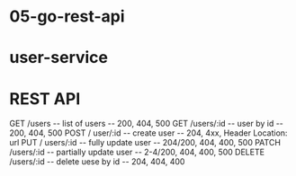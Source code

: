 # 05-go-rest-api

# user-service

# REST API

GET /users -- list of users -- 200, 404, 500
GET /users/:id -- user by id -- 200, 404, 500
POST / user/:id -- create user -- 204, 4xx, Header Location: url
PUT / users/:id -- fully update user -- 204/200, 404, 400, 500
PATCH /users/:id -- partially update user -- 2-4/200, 404, 400, 500
DELETE /users/:id -- delete uese by id -- 204, 404, 400
